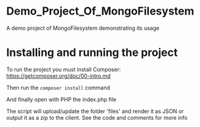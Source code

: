 Demo_Project_Of_MongoFilesystem
===============================

A demo project of MongoFilesystem demonstrating its usage

Installing and running the project
===============================

To run the project you must install Composer: https://getcomposer.org/doc/00-intro.md

Then run the `composer install` command

And finally open with PHP the index.php file

The script will upload/update the folder 'files' and render it as JSON or output it as a zip to the client.
See the code and comments for more info
